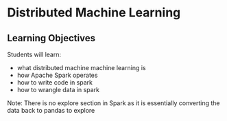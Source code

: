# Distributed Machine Learning

## Learning Objectives
Students will learn:
- what distributed machine machine learning is
- how Apache Spark operates
- how to write code in spark
- how to wrangle data in spark

Note: There is no explore section in Spark as it is essentially converting the data back to pandas to explore
